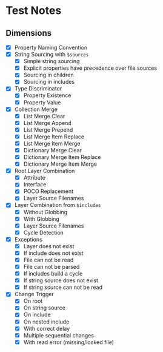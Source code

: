 # Test Notes

## Dimensions

- [X] Property Naming Convention
- [X] String Sourcing with `$sources`
    + [X] Simple string sourcing
    + [X] Explicit properties have precedence over file sources
    + [X] Sourcing in children
    + [X] Sourcing in includes
- [X] Type Discriminator
    + [X] Property Existence
    + [X] Property Value
- [X] Collection Merge
    + [X] List Merge Clear
    + [X] List Merge Append
    + [X] List Merge Prepend
    + [X] List Merge Item Replace
    + [X] List Merge Item Merge
    + [X] Dictionary Merge Clear
    + [X] Dictionary Merge Item Replace
    + [X] Dictionary Merge Item Merge
- [X] Root Layer Combination
    + [X] Attribute
    + [X] Interface
    + [X] POCO Replacement
    + [X] Layer Source Filenames
- [X] Layer Combination from `$includes`
    + [X] Without Globbing
    + [X] With Globbing
    + [X] Layer Source Filenames
    + [X] Cycle Detection
- [X] Exceptions
    + [X] Layer does not exist
    + [X] If include does not exist
    + [X] File can not be read
    + [X] File can not be parsed
    + [X] If includes build a cycle
    + [X] If string source does not exist
    + [X] If string source can not be read
- [X] Change Trigger
    + [X] On root
    + [X] On string source
    + [X] On include
    + [X] On nested include
    + [X] With correct delay
    + [X] Multiple sequential changes
    + [X] With read error (missing/locked file)
